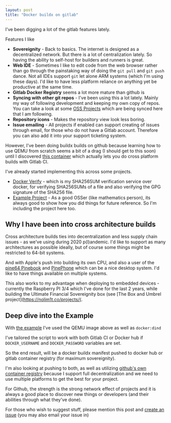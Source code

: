 ```yaml
---
layout: post
title: "Docker buildx on gitlab"
---
```


I've been digging a lot of the gitlab features lately. 

Features I like

* **Sovereignity** - Back to basics. The internet is designed as a decentralized network. But there is a lot of centralization lately. So having the ability to self-host for builders and runners is great.
* **Web IDE** - Sometimes I like to edit code from the web browser rather than go through the painstaking way of doing the `git pull` and `git push` dance. Not all IDEs support `git` let alone ARM systems (which I'm using these days). I'd like to have less platform reliance on anything yet be productive at the same time.
* **Gitlab Docker Registry** seems a lot more mature than github is
* **Syncing with other git repos** - I've been using this a lot lately. Mainly my way of following development and keeping my own copy of repos. You can take a look at some [OSS Projects](https://gitlab.com/lncm/upstream-oss) which are being synced here that I am following.
* **Repository icons** -  Makes the repository view look less boring.
* **Issue emailing** - All projects if enabled can support creating of issues through email, for those who do not have a Gitlab account. Therefore you can also add it into your support ticketing system.

However, I've been doing buildx builds on github because learning how to use QEMU from scratch seems a bit of a drag (I should get to this soon) until I discovered [this container](https://gitlab.com/ericvh/docker-buildx-qemu) which actually lets you do cross platform builds with Gitlab CI.

I've already started implementing this across some projects.

* [Docker Verify](https://gitlab.com/nolim1t/docker-verify) - which is my SHA256SUM verification service over docker, for verifying SHA256SUMs of a file and also verifying the GPG signature of the SHA256 file.
* [Example Project](https://gitlab.com/nolim1t/gitlab-ci-matrix-build-test) - As a good OSSer (like mathematics person), its always good to show how you did things for future reference. So I'm including the project here too.

## Why I have been into cross architecture builds

Cross architecture builds ties into decentralization and less supply chain issues - as we've using during 2020 p(l)andemic. I'd like to support as many architectures as possible ideally, but of course some things might be restricted to 64-bit systems.

And with Apple's push into building its own CPU, and also a user of the [pine64 Pinebook](https://www.pine64.org/pinebook-pro/) and [PinePhone](https://www.pine64.org/pinephone/) which can be a nice desktop system. I'd like to have things available on multiple systems.

This also works to my advantage when deploying to embedded devices - currently the Raspberry PI 3/4 which I've done for the last 2 years, while building the Ultimate Financial Sovereignity box (see [The Box and Umbrel project](https://nolim1t.co/projects/(.

## Deep dive into the Example

With [the example](https://gitlab.com/nolim1t/gitlab-ci-matrix-build-test/-/blob/master/.gitlab-ci.yml) I've used the QEMU image above as well as `docker:dind`

I've tailored the script to work with both Gitlab CI or Docker hub if `DOCKER_USERNAME` and `DOCKER_PASSWORD` variables are set.

So the end result, will be a docker buildx manifest pushed to docker hub or gitlab container registry (for maximum sovereignity).

I'm also looking at pushing to both, as well as utilizing [github's own container registry](https://github.com/nolim1t/docker-spotifyd/blob/master/.github/workflows/docker-publish-github.yml) because I support full decentralization and we need to use multiple platforms to get the best for your project.

For Github, the strength is the strong network effect of projects and it is always a good place to discover new things or developers (and their abilities through what they've done).

For those who wish to suggest stuff, please mention this post and [create an issue](https://gitlab.com/nolim1t/nolim1t-co/-/issues) (you may also email your issue in)
